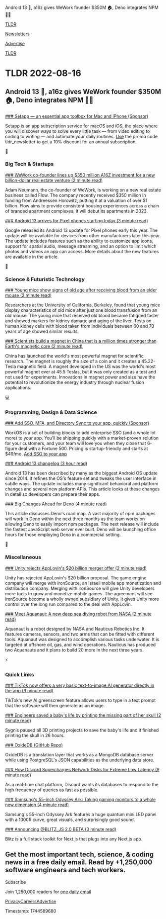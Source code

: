 Android 13 📱, a16z gives WeWork founder $350M 🏠, Deno integrates NPM 👨‍💻

[TLDR](/)

[Newsletters](/newsletters)

[Advertise](https://advertise.tldr.tech/)

[TLDR](/)

# TLDR 2022-08-16

## Android 13 📱, a16z gives WeWork founder $350M 🏠, Deno integrates NPM 👨‍💻

### 

[### Setapp — an essential app toolbox for Mac and iPhone (Sponsor)](https://my.setapp.com/redeem)

Setapp is an app subscription service for macOS and iOS, the place where you will discover ways to solve every little task — from video editing to coding to writing — and automate your daily routines. [Use](https://my.setapp.com/redeem) the promo code tldr\_newsletter to get a 10% discount for an annual subscription.

📱

### Big Tech & Startups

[### WeWork co-founder lines up $350 million A16Z investment for a new billion-dollar real estate venture (2 minute read)](https://www.theverge.com/2022/8/15/23306197/wework-adam-neumann-andreesen-horowitz-flow-real-estate?scrolla=5eb6d68b7fedc32c19ef33b4?utm_source=tldrnewsletter)

Adam Neumann, the co-founder of WeWork, is working on a new real estate business called Flow. The company recently received $350 million in funding from Andreessen Horowitz, putting it at a valuation of over $1 billion. Flow aims to provide consistent housing experiences across a chain of branded apartment complexes. It will debut its apartments in 2023.

[### Android 13 arrives for Pixel phones starting today (3 minute read)](https://www.theverge.com/2022/8/15/23306058/android-13-release-date-pixel-devices-features?scrolla=5eb6d68b7fedc32c19ef33b4?utm_source=tldrnewsletter)

Google released its Android 13 update for Pixel phones early this year. The update will be available for devices from other manufacturers later this year. The update includes features such as the ability to customize app icons, support for spatial audio, message streaming, and an option to limit which photos and videos an app can access. More details about the new features are available in the article.

🚀

### Science & Futuristic Technology

[### Young mice show signs of old age after receiving blood from an elder mouse (2 minute read)](https://interestingengineering.com/science/young-mice-signs-of-old-age-transfusion?utm_source=tldrnewsletter)

Researchers at the University of California, Berkeley, found that young mice display characteristics of old mice after just one blood transfusion from an old mouse. The young mice that received old blood became fatigued faster and showed markers for kidney damage and aging of the liver. Tests on human kidney cells with blood taken from individuals between 60 and 70 years of age showed similar results.

[### Scientists build a magnet in China that is a million times stronger than Earth's magnetic core (2 minute read)](https://interestingengineering.com/innovation/magnet-that-is-million-times-stronger-than-earths-magnetic-core?utm_source=tldrnewsletter)

China has launched the world's most powerful magnet for scientific research. The magnet is roughly the size of a coin and it creates a 45.22-Tesla magnetic field. A magnet developed in the US was the world's most powerful magnet ever at 45.5 Teslas, but it was only created as a test and not used for experiments. Innovations in magnet power and size have the potential to revolutionize the energy industry through nuclear fusion applications.

💻

### Programming, Design & Data Science

[### Add SSO, MFA, and Directory Sync to your app, quickly (Sponsor)](https://workos.com/?utm_source=tldr&amp;utm_medium=newsletter&amp;utm_campaign=tldr-2022)

WorkOS is a set of building blocks to add enterprise SSO (and a whole lot more) to your app. You’ll be shipping quickly with a market-proven solution for your customers, and your team will love you when they close that 6-figure deal with a Fortune 500. Pricing is startup-friendly and starts at $49/mo. [Add SSO to your app](https://workos.com/?utm_source=tldr&utm_medium=newsletter&utm_campaign=tldr-2022)

[### Android 13 changelog (3 hour read)](https://blog.esper.io/android-13-deep-dive/?utm_source=tldrnewsletter)

Android 13 has been described by many as the biggest Android OS update since 2014. It refines the OS's feature set and tweaks the user interface in subtle ways. The update includes many significant behavioral and platform changes and several new platform APIs. This article looks at these changes in detail so developers can prepare their apps.

[### Big Changes Ahead for Deno (4 minute read)](https://deno.com/blog/changes?utm_source=tldrnewsletter)

This article discusses Deno's road map. A vast majority of npm packages will work in Deno within the next three months as the team works on allowing Deno to easily import npm packages. The next release will include the fastest JavaScript web server ever built. Deno will be launching office hours for those employing Deno in a commercial setting.

🎁

### Miscellaneous

[### Unity rejects AppLovin's $20 billion merger offer (2 minute read)](https://news.yahoo.com/unity-rejects-applovins-20-billion-141807334.html?utm_source=tldrnewsletter)

Unity has rejected AppLovin's $20 billion proposal. The game engine company will merge with ironSource, an Israeli mobile app monetization and distribution company. Merging with ironSource will give Unity developers more tools to grow and monetize mobile games. The agreement will see ironSource become a wholly owned subsidiary of Unity. It gives Unity more control over the long run compared to the deal with AppLovin.

[### Meet Aquanaut: A new deep sea diving robot from NASA (2 minute read)](https://interestingengineering.com/innovation/nasa-aquanaut-deep-sea-diving-robot?utm_source=tldrnewsletter)

Aquanaut is a robot designed by NASA and Nauticus Robotics Inc. It features cameras, sensors, and two arms that can be fitted with different tools. Aquanaut was designed to accomplish various tasks underwater. It is targeted at offshore oil, gas, and wind operations. Nauticus has produced two Aquanauts and it plans to build 20 more in the next three years.

⚡

### Quick Links

[### TikTok now offers a very basic text-to-image AI generator directly in the app (3 minute read)](https://www.theverge.com/2022/8/15/23306101/tiktok-ai-greenscreen-filter-text-to-image-mainstream?utm_source=tldrnewsletter)

TikTok's new AI greenscreen feature allows users to type in a text prompt that the software will then generate as an image.

[### Engineers saved a baby's life by printing the missing part of her skull (2 minute read)](https://interestingengineering.com/innovation/engineers-saved-a-babys-life-by-printing-the-missing-part-of-her-skull?utm_source=tldrnewsletter)

Sygnis paused all 3D printing projects to save the baby's life and it finished printing the skull in 26 hours.

[### OxideDB (GitHub Repo)](https://github.com/fcoury/oxide?utm_source=tldrnewsletter)

OxideDB is a translation layer that works as a MongoDB database server while using PostgreSQL's JSON capabilities as the underlying data store.

[### How Discord Supercharges Network Disks for Extreme Low Latency (9 minute read)](https://discord.com/blog/how-discord-supercharges-network-disks-for-extreme-low-latency?utm_source=tldrnewsletter)

As a real-time chat platform, Discord wants its databases to respond to the high frequency of queries as fast as possible.

[### Samsung's 55-inch Odyssey Ark: Taking gaming monitors to a whole new dimension (4 minute read)](https://www.engadget.com/samsung-odyssey-ark-hands-on-specs-price-taking-gaming-monitors-to-a-whole-new-dimension-140056568.html?src=rss?utm_source=tldrnewsletter)

Samsung's 55-inch Odyssey Ark features a huge quantum mini LED panel with a 1000R curve, great visuals, and surprisingly good sound.

[### Announcing @BLITZ\_JS 2.0 BETA (3 minute read)](https://threadreaderapp.com/aleksandrasays/status/1559157616810475521)

Blitz is a full stack toolkit for Next.js that plugs into any Next.js app.

## Get the most important tech, science, & coding news in a free daily email. Read by +1,250,000 software engineers and tech workers.

Subscribe

Join 1,250,000 readers for [one daily email](/api/latest/tech)

[Privacy](/privacy)[Careers](https://jobs.ashbyhq.com/tldr.tech)[Advertise](/tech/advertise)

Timestamp: 1744589680